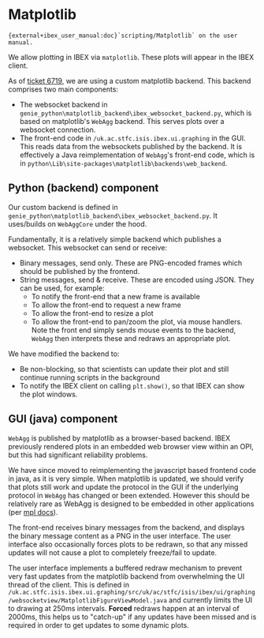 # Matplotlib

```{seealso}
{external+ibex_user_manual:doc}`scripting/Matplotlib` on the user manual.
```

We allow plotting in IBEX via `matplotlib`. These plots will appear in the IBEX client.

As of [ticket 6719](https://github.com/ISISComputingGroup/IBEX/issues/6719), we are using a custom matplotlib backend. This backend comprises two main components:
- The websocket backend in `genie_python\matplotlib_backend\ibex_websocket_backend.py`, which is based on matplotlib's `WebAgg` backend. This serves plots over a websocket connection.
- The front-end code in `/uk.ac.stfc.isis.ibex.ui.graphing` in the GUI. This reads data from the websockets published by the backend. It is effectively a Java reimplementation of `WebAgg`'s front-end code, which is in `python\Lib\site-packages\matplotlib\backends\web_backend`.

## Python (backend) component

Our custom backend is defined in `genie_python\matplotlib_backend\ibex_websocket_backend.py`. It uses/builds on `WebAggCore` under the hood. 

Fundamentally, it is a relatively simple backend which publishes a websocket. This websocket can send or receive:
- Binary messages, send only. These are PNG-encoded frames which should be published by the frontend.
- String messages, send & receive. These are encoded using JSON. They can be used, for example:
  * To notify the front-end that a new frame is available
  * To allow the front-end to request a new frame
  * To allow the front-end to resize a plot
  * To allow the front-end to pan/zoom the plot, via mouse handlers. Note the front end simply sends mouse events to the backend, `WebAgg` then interprets these and redraws an appropriate plot.

We have modified the backend to:
- Be non-blocking, so that scientists can update their plot and still continue running scripts in the background
- To notify the IBEX client on calling `plt.show()`, so that IBEX can show the plot windows.


## GUI (java) component

`WebAgg` is published by matplotlib as a browser-based backend. IBEX previously rendered plots in an embedded web browser view within an OPI, but this had significant reliability problems.

We have since moved to reimplementing the javascript based frontend code in java, as it is very simple. When matplotlib is updated, we should verify that plots still work and update the protocol in the GUI if the underlying protocol in `WebAgg` has changed or been extended. However this should be relatively rare as WebAgg is designed to be embedded in other applications (per [mpl docs](https://matplotlib.org/stable/gallery/user_interfaces/embedding_webagg_sgskip.html)).

The front-end receives binary messages from the backend, and displays the binary message content as a PNG in the user interface. The user interface also occasionally forces plots to be redrawn, so that any missed updates will not cause a plot to completely freeze/fail to update.

The user interface implements a buffered redraw mechanism to prevent very fast updates from the matplotlib backend from overwhelming the UI thread of the client. This is defined in `/uk.ac.stfc.isis.ibex.ui.graphing/src/uk/ac/stfc/isis/ibex/ui/graphing/websocketview/MatplotlibFigureViewModel.java` and currently limits the UI to drawing at 250ms intervals. **Forced** redraws happen at an interval of 2000ms, this helps us to "catch-up" if any updates have been missed and is required in order to get updates to some dynamic plots.